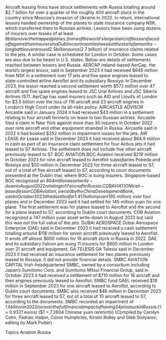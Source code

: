 Aircraft leasing firms have struck settlements with Russia totalling around $2.7 billion for over a quarter of the roughly 400 aircraft stuck in the country since Moscow’s invasion of Ukraine in 2022.
In return, international lessors handed ownership of the planes to state insurance company NSK, which transferred them to Russian airlines.
Lessors have been suing dozens of insurers over losses of at least $8 billion over the trapped planes.
Some of the world’s largest aircraft lessors faced off against their insurers in a Dublin courtroom last week at the start of a months-long battle over around 2.5 billion euros ($2.7 billion) of insurance claims related to the jets.
A similar case is scheduled for London in October. Some cases are also due to be heard in U.S. states.
Below are details of settlements reached between lessors and Russia.
AERCAP
Ireland-based AerCap, the world’s largest lessor, said in September 2023 it had received $645 million from NSK in a settlement over 17 jets and five spare engines leased to state-controlled airline Aeroflot and its subsidiary Rossiya.
In December 2023, the lessor reached a second settlement worth $572 million over 47 aircraft and five spare engines leased to JSC Ural Airlines and JSC Siberia Airlines (S7).
AerCap has sued insurers such as AIG and Lloyd’s of London for $3.5 billion over the loss of 116 aircraft and 23 aircraft engines in London’s High Court under its all-risks policy.
AIRCASTLE ADVISOR
Aircastle said in January 2024 it had received $43 million in a settlement relating to four aircraft formerly on lease to two Russian airlines.
Aircastle filed a claim in New York against more than 30 insurers in October 2022 over nine aircraft and other equipment stranded in Russia.
Aircastle said in 2022 it had booked $252 million in impairment losses for the jets.
AIR LEASE
Air Lease said in December 2023 it had received about $64.9 million in cash as part of an insurance claim settlement for four Airbus jets it had leased to S7 Airlines. The settlement does not include five other aircraft previously leased to S7.
BOC AVIATION
BOC Aviation received $219 million in October 2023 for nine aircraft leased to Aeroflot subsidiaries Pobeda and Rossiya and $50 million in December 2023 for three aircraft leased to S7, out of a total of five aircraft leased to S7, according to court documents presented at the Dublin trial, where BOC is suing insurers.
Singapore-based BOC recognized an $804 million asset write-down in August 2022 relating to 17 aircraft in Russia.
CDB AVIATION
Irish-based lessor CDB Aviation, owned by the China Development Bank, said in October 2023 it had settled for 1.417 billion yuan ($195 million) over four planes and in December 2023 said it had settled for 145 million yuan for one plane.
The first settlement was for planes leased to Aeroflot and the second for a plane leased to S7, according to Dublin court documents.
CDB Aviation recognized a 747 million yuan asset write-down in August 2022 but said this was not the full value of the jets.
DUBAI AEROSPACE
Dubai Aerospace Enterprise (DAE) said in December 2023 it had received a cash settlement totalling around $118 million for seven aircraft previously leased to Aeroflot.
It wrote off almost $600 million for 19 aircraft stuck in Russia in 2022. DAE and its subsidiary Falcon are suing 11 insurers for $900 million in London over 21 aircraft and equipment.
GA TELESIS
GA Telesis said in December 2023 it had received an insurance settlement for two planes previously leased to Rossiya. It did not provide financial details.
SMBC AVIATION CAPITAL
Irish-headquartered SMBC, owned by a consortium including Japan’s Sumitomo Corp. and Sumitomo Mitsui Financial Group, said in October 2023 it had received a settlement of $710 million for 16 aircraft and their engines previously leased to Aeroflot.
SMBC fund GAEL received $18 million in September 2023 for one aircraft leased to Aeroflot, according to Dublin court documents. SMBC also received $46 million in December 2023 for three aircraft leased to S7, out of a total of 10 aircraft leased to S7, according to the documents.
SMBC recorded an impairment of $1.6 billion in 2022 to cover the full financial impact of having 34 jets stuck in Russia.
($1 = 0.9321 euros)
($1 = 7.2604 Chinese yuan renminbi)
(Compiled by Carolyn Cohn, Padraic Halpin, Conor Humphries, Kirstin Ridley and Gleb Stolyarov; editing by Mark Potter)

Topics
Aviation
Russia
